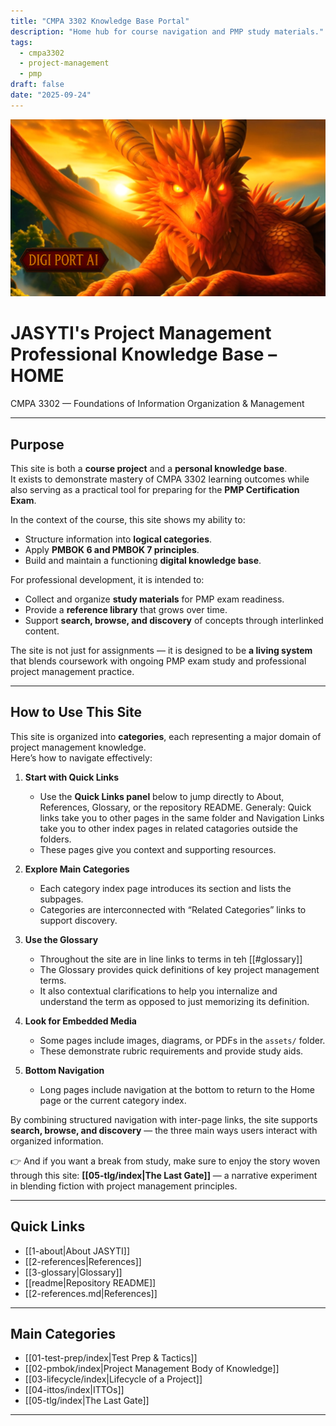 ```yaml
---
title: "CMPA 3302 Knowledge Base Portal"
description: "Home hub for course navigation and PMP study materials."
tags:
  - cmpa3302
  - project-management
  - pmp
draft: false
date: "2025-09-24"
---
```

![Digiport Ai Dragon Mascot](assets/dragon.png)
# JASYTI's Project Management Professional Knowledge Base – HOME

CMPA 3302 — Foundations of Information Organization & Management  

---

## Purpose
This site is both a **course project** and a **personal knowledge base**.  
It exists to demonstrate mastery of CMPA 3302 learning outcomes while also serving as a practical tool for preparing for the **PMP Certification Exam**.  

In the context of the course, this site shows my ability to:
- Structure information into **logical categories**.  
- Apply **PMBOK 6 and PMBOK 7 principles**.  
- Build and maintain a functioning **digital knowledge base**.  

For professional development, it is intended to:
- Collect and organize **study materials** for PMP exam readiness.  
- Provide a **reference library** that grows over time.  
- Support **search, browse, and discovery** of concepts through interlinked content.  

The site is not just for assignments — it is designed to be **a living system** that blends coursework with ongoing PMP exam study and professional project management practice.

---

## How to Use This Site
This site is organized into **categories**, each representing a major domain of project management knowledge.  
Here’s how to navigate effectively:

1. **Start with Quick Links**  
   - Use the **Quick Links panel** below to jump directly to About, References, Glossary, or the repository README.  Generaly: Quick links take you to other pages in the same folder and Navigation Links take you to other index pages in related catagories outside the folders.
   - These pages give you context and supporting resources.  

2. **Explore Main Categories**  
   - Each category index page introduces its section and lists the subpages.  
   - Categories are interconnected with “Related Categories” links to support discovery.  

3. **Use the Glossary**  
   - Throughout the site are in line links to terms in teh [[#glossary]] 
   - The Glossary provides quick definitions of key project management terms.
   - It also contextual clarifications to help you internalize and understand the term as opposed to just memorizing its definition.  

4. **Look for Embedded Media**  
   - Some pages include images, diagrams, or PDFs in the `assets/` folder.  
   - These demonstrate rubric requirements and provide study aids.  

5. **Bottom Navigation**  
   - Long pages include navigation at the bottom to return to the Home page or the current category index.  

By combining structured navigation with inter-page links, the site supports **search, browse, and discovery** — the three main ways users interact with organized information.  

👉 And if you want a break from study, make sure to enjoy the story woven through this site: **[[05-tlg/index|The Last Gate]]** — a narrative experiment in blending fiction with project management principles.

---

## Quick Links
- [[1-about|About JASYTI]]
- [[2-references|References]]
- [[3-glossary|Glossary]]
- [[readme|Repository README]]
- [[2-references.md|References]]

---

## Main Categories
- [[01-test-prep/index|Test Prep & Tactics]]
- [[02-pmbok/index|Project Management Body of Knowledge]]
- [[03-lifecycle/index|Lifecycle of a Project]]
- [[04-ittos/index|ITTOs]]
- [[05-tlg/index|The Last Gate]]

---
